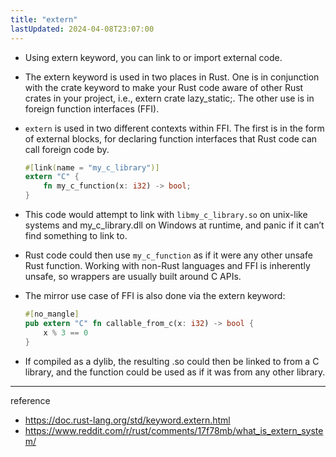 ```yaml
---
title: "extern"
lastUpdated: 2024-04-08T23:07:00
---
```


- Using extern keyword, you can link to or import external code.

- The extern keyword is used in two places in Rust. One is in conjunction with the crate keyword to make your Rust code aware of other Rust crates in your project, i.e., extern crate lazy_static;. The other use is in foreign function interfaces (FFI).

- `extern` is used in two different contexts within FFI. The first is in the form of external blocks, for declaring function interfaces that Rust code can call foreign code by.

    ```rust
    #[link(name = "my_c_library")]
    extern "C" {
        fn my_c_function(x: i32) -> bool;
    }
    ```

- This code would attempt to link with `libmy_c_library.so` on unix-like systems and my_c_library.dll on Windows at runtime, and panic if it can’t find something to link to.

- Rust code could then use `my_c_function` as if it were any other unsafe Rust function. Working with non-Rust languages and FFI is inherently unsafe, so wrappers are usually built around C APIs.

- The mirror use case of FFI is also done via the extern keyword:

    ```rust
    #[no_mangle]
    pub extern "C" fn callable_from_c(x: i32) -> bool {
        x % 3 == 0
    }
    ```

- If compiled as a dylib, the resulting .so could then be linked to from a C library, and the function could be used as if it was from any other library.

---
reference
- https://doc.rust-lang.org/std/keyword.extern.html
- https://www.reddit.com/r/rust/comments/17f78mb/what_is_extern_system/